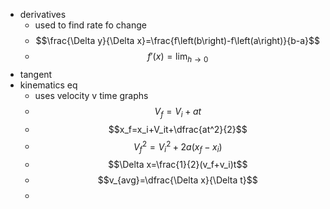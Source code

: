 - derivatives
	- used to find rate fo change
	- $$\frac{\Delta y}{\Delta x}=\frac{f\left(b\right)-f\left(a\right)}{b-a}$$
	- $$f'(x)=\lim_{h\to0}$$
- tangent
- kinematics eq
	- uses velocity v time graphs
	- $$V_f=V_i+at$$
	- $$x_f=x_i+V_it+\dfrac{at^2}{2}$$
	- $$V^2_f=V^2_i+2a(x_f-x_i)$$
	- $$\Delta x=\frac{1}{2}(v_f+v_i)t$$
	- $$v_{avg}=\dfrac{\Delta x}{\Delta t}$$
	-